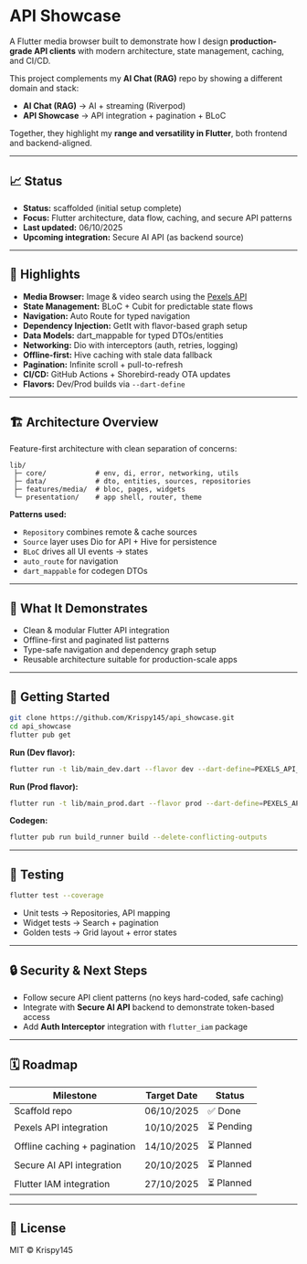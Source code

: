 # API Showcase

A Flutter media browser built to demonstrate how I design **production-grade API clients** with modern architecture, state management, caching, and CI/CD.

This project complements my **AI Chat (RAG)** repo by showing a different domain and stack:

- **AI Chat (RAG)** → AI + streaming (Riverpod)
- **API Showcase** → API integration + pagination + BLoC

Together, they highlight my **range and versatility in Flutter**, both frontend and backend-aligned.

---

## 📈 Status

- **Status:** scaffolded (initial setup complete)
- **Focus:** Flutter architecture, data flow, caching, and secure API patterns
- **Last updated:** 06/10/2025
- **Upcoming integration:** Secure AI API (as backend source)

---

## 🔑 Highlights

- **Media Browser:** Image & video search using the [Pexels API](https://www.pexels.com/api/)
- **State Management:** BLoC + Cubit for predictable state flows
- **Navigation:** Auto Route for typed navigation
- **Dependency Injection:** GetIt with flavor-based graph setup
- **Data Models:** dart_mappable for typed DTOs/entities
- **Networking:** Dio with interceptors (auth, retries, logging)
- **Offline-first:** Hive caching with stale data fallback
- **Pagination:** Infinite scroll + pull-to-refresh
- **CI/CD:** GitHub Actions + Shorebird-ready OTA updates
- **Flavors:** Dev/Prod builds via `--dart-define`

---

## 🏗 Architecture Overview

Feature-first architecture with clean separation of concerns:

```
lib/
 ├─ core/            # env, di, error, networking, utils
 ├─ data/            # dto, entities, sources, repositories
 ├─ features/media/  # bloc, pages, widgets
 └─ presentation/    # app shell, router, theme
```

**Patterns used:**

- `Repository` combines remote & cache sources
- `Source` layer uses Dio for API + Hive for persistence
- `BLoC` drives all UI events → states
- `auto_route` for navigation
- `dart_mappable` for codegen DTOs

---

## 📱 What It Demonstrates

- Clean & modular Flutter API integration
- Offline-first and paginated list patterns
- Type-safe navigation and dependency graph setup
- Reusable architecture suitable for production-scale apps

---

## 🚀 Getting Started

```bash
git clone https://github.com/Krispy145/api_showcase.git
cd api_showcase
flutter pub get
```

**Run (Dev flavor):**

```bash
flutter run -t lib/main_dev.dart --flavor dev --dart-define=PEXELS_API_KEY=your-key
```

**Run (Prod flavor):**

```bash
flutter run -t lib/main_prod.dart --flavor prod --dart-define=PEXELS_API_KEY=your-key
```

**Codegen:**

```bash
flutter pub run build_runner build --delete-conflicting-outputs
```

---

## 🧪 Testing

```bash
flutter test --coverage
```

- Unit tests → Repositories, API mapping
- Widget tests → Search + pagination
- Golden tests → Grid layout + error states

---

## 🔒 Security & Next Steps

- Follow secure API client patterns (no keys hard-coded, safe caching)
- Integrate with **Secure AI API** backend to demonstrate token-based access
- Add **Auth Interceptor** integration with `flutter_iam` package

---

## 🗓 Roadmap

| Milestone                    | Target Date | Status     |
| ---------------------------- | ----------- | ---------- |
| Scaffold repo                | 06/10/2025  | ✅ Done    |
| Pexels API integration       | 10/10/2025  | ⏳ Pending |
| Offline caching + pagination | 14/10/2025  | ⏳ Planned |
| Secure AI API integration    | 20/10/2025  | ⏳ Planned |
| Flutter IAM integration      | 27/10/2025  | ⏳ Planned |

---

## 📄 License

MIT © Krispy145
